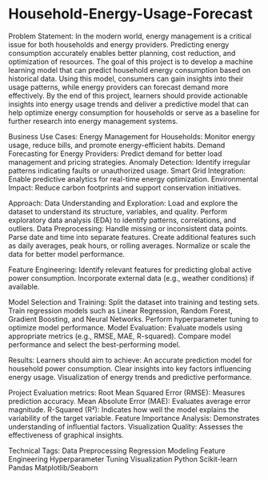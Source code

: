 # Household-Energy-Usage-Forecast
Problem Statement:
In the modern world, energy management is a critical issue for both households and energy providers. Predicting energy consumption accurately enables better planning, cost reduction, and optimization of resources. The goal of this project is to develop a machine learning model that can predict household energy consumption based on historical data. Using this model, consumers can gain insights into their usage patterns, while energy providers can forecast demand more effectively.
By the end of this project, learners should provide actionable insights into energy usage trends and deliver a predictive model that can help optimize energy consumption for households or serve as a baseline for further research into energy management systems.


Business Use Cases:
Energy Management for Households: Monitor energy usage, reduce bills, and promote energy-efficient habits.
Demand Forecasting for Energy Providers: Predict demand for better load management and pricing strategies.
Anomaly Detection: Identify irregular patterns indicating faults or unauthorized usage.
Smart Grid Integration: Enable predictive analytics for real-time energy optimization.
Environmental Impact: Reduce carbon footprints and support conservation initiatives.


Approach:
Data Understanding and Exploration:
Load and explore the dataset to understand its structure, variables, and quality.
Perform exploratory data analysis (EDA) to identify patterns, correlations, and outliers.
Data Preprocessing:
Handle missing or inconsistent data points.
Parse date and time into separate features.
Create additional features such as daily averages, peak hours, or rolling averages.
Normalize or scale the data for better model performance.

Feature Engineering:
Identify relevant features for predicting global active power consumption.
Incorporate external data (e.g., weather conditions) if available.

Model Selection and Training:
Split the dataset into training and testing sets.
Train regression models such as Linear Regression, Random Forest, Gradient Boosting, and Neural Networks.
Perform hyperparameter tuning to optimize model performance.
Model Evaluation:
Evaluate models using appropriate metrics (e.g., RMSE, MAE, R-squared).
Compare model performance and select the best-performing model.

Results: 
Learners should aim to achieve:
An accurate prediction model for household power consumption.
Clear insights into key factors influencing energy usage.
Visualization of energy trends and predictive performance.



Project Evaluation metrics:
Root Mean Squared Error (RMSE): Measures prediction accuracy.
Mean Absolute Error (MAE): Evaluates average error magnitude.
R-Squared (R²): Indicates how well the model explains the variability of the target variable.
Feature Importance Analysis: Demonstrates understanding of influential factors.
Visualization Quality: Assesses the effectiveness of graphical insights.



Technical Tags:
Data Preprocessing
Regression Modeling
Feature Engineering
Hyperparameter Tuning
Visualization
Python
Scikit-learn
Pandas
Matplotlib/Seaborn
